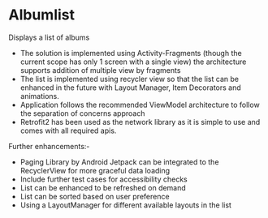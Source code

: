 # Albumlist
Displays a list of albums

- The solution is implemented using Activity-Fragments (though the current scope has only 1 screen with a single view) the architecture supports addition of multiple view by fragments
- The list is implemented using recycler view so that the list can be enhanced in the future with Layout Manager, Item Decorators and animations.
- Application follows the recommended ViewModel architecture to follow the separation of concerns approach
- Retrofit2 has been used as the network library as it is simple to use and comes with all required apis.

Further enhancements:-

* Paging Library by Android Jetpack can be integrated to the RecyclerView for more graceful data loading
* Include further test cases for accessibility checks
* List can be enhanced to be refreshed on demand
* List can be sorted based on user preference
* Using a LayoutManager for different available layouts in the list

